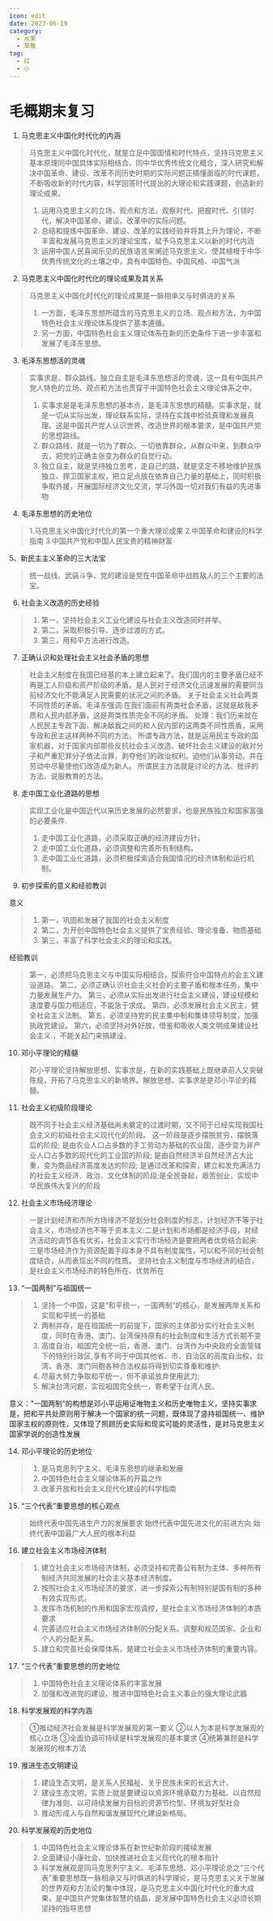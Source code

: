 ```yaml
---
icon: edit
date: 2023-06-19
category:
  - 水果
  - 草莓
tag:
  - 红
  - 小
---
```

# 毛概期末复习

1.  马克思主义中国化时代化的内涵 

> 马克思主义中国化时代化，就是立足中国国情和时代特点，坚持马克思主义基本原理同中国具体实际相结合、同中华优秀传统文化概合，深人研究和解决中国革命、建设、改革不同历史时期的实际问题正搞懂面临的时代课题，不断吸收新的时代内容，科学回答时代提出的大理论和实践课题，创造新的理论成果。
> 1. 运用马克思主义的立场、观点和方法，观察时代、把握时代、引领时代，解决中国革命、建设、改革中的实际问题。
> 2. 总结和提炼中国革命、建设、改革的实践经验并将其上升为理论，不断丰富和发展马克思主义的理论宝库，赋予马克思主义以新的时代内涵
> 3. 运用中国人民喜闻乐见的民族语言来阐述马克思主义、使其植根于中华优秀传统文化的土壤之中，具有中国特色、中国风格、中国气派



2.  马克思主义中国化时代化的理论成果及其关系 

> 马克思主义中国化时代化的理论成果是一脉相承又与时俱进的关系
> 1. 一方面，毛泽东思想所蕴含的马克思主义的立场、观点和方法，为中国特色社会主义理论体系提供了基本遵循。
> 2. 另一方面，中国特色社会主义理论体系在新的历史条件下进一步丰富和发展了毛泽东思想。


3. 毛泽东思想活的灵魂

> 实事求是、群众路线、独立自主是毛泽东思想活的灵魂，这一具有中国共产党人特色的立场、观点和方法也贯穿于中国特色社会主义理论体系之中。
> 1. 实事求是是毛泽东思想的基本点，是毛泽东思想的精髓。实事求是，就是一切从实际出发，理论联系实际，坚持在实践中检验真理和发展真理。这是中国共产党人认识世界、改造世界的根本要求，是中国共产党的思想路线。
> 2. 群众路线，就是一切为了群众，一切依靠群众，从群众中来，到群众中去，把党的正确主张变为群众的自觉行动。
> 3. 独立自主，就是坚持独立思考，走自己的路，就是坚定不移地维护民族独立、捍卫国家主权，把立足点放在依靠自己力量的基础上，同时积极争取外援，开展国际经济文化交流，学习外国一切对我们有益的先进事物


4. 毛泽东思想的历史地位

> 1.马克思主义中国化时代化的第一个重大理论成果
> 2.中国革命和建设的科学指南
> 3.中国共产党和中国人民宝贵的精神财富


5、新民主主义革命的三大法宝

> 统一战线、武装斗争、党的建设是党在中国革命中战胜敌人的三个主要的法宝。


6. 社会主义改造的历史经验

> 1. 第一，坚持社会主义工业化建设与社会主义改造同时并举。
> 2. 第二，采取积极引导、逐步过渡的方式。
> 3. 第三，用和平方法进行改造。


7. 正确认识和处理社会主义社会矛盾的思想

> 社会主义制度在我国已经基的本上建立起来了。我们国内的主要矛盾已经不再是工人阶级和资产阶级的矛盾。是人民对于经济文化迅速发展的需要同当前经济文化不能满足人民需要的状况之间的矛盾。
> 关于社会主义社会两类不同性质的矛盾。毛泽东强调:在我们面前有两类社会矛盾，这就是敌我矛质和人民内部矛盾，这是两类性质完全不同的矛盾。
> 处理：我们历来就在人民民主专政下面，解决敌我之间的和人民内部的这两类不同性质盾，采用专政和民主这样两种不同的方法。
> 所谓专政方法，就是运用民主专政的国家机器，对于国家内部那些反抗社会主义改造、破坏社会主义建设的敌对分子和严重犯罪分子依法治罪，剥夺他们的政治权利。迫他们从事劳动，并在劳动中尽量使他们改造成为新人。
> 所谓民主方法就是讨论的方法、批评的方法、说服教育的方法。


8. 走中国工业化道路的思想

> 实现工业化是中国近代以来历史发展的必然要求，也是民族独立和国家富强的必要条件.
> 1. 走中国工业化道路，必须采取正确的经济建设方针。
> 2. 走中国工业化道路，必须调整和完善所有制结构。
> 3. 走中国工业化道路，必须积极探索适合我国情况的经济体制和运行机制。


9. 初步探索的意义和经验教训

意义
> 1. 第一，巩固和发展了我国的社会主义制度
> 2. 第二，为开创中国特色社会主义提供了宝贵经验、理论准备、物质基础
> 3. 第三，丰富了科学社会主义的理论和实践。

经验教训
> 第一，必须把马克思主义与中国实际相结合，探索符合中国特点的会主义建设道路。
> 第二，必须正确认识社会主义社会的主要子盾和根本任务，集中力量发展生产力。
> 第三，必须从实际出发进行社会主义建设，建设规模和速度要与国力相适应，不能急于求成。
> 第四，必须发展社会主义民主，健全社会主义法制。
> 第五，必须坚持党的民主集中制和集体领导制度，加强执政党建设。
> 第六，必须坚持对外好放，借鉴和吸收人类文明成果建设社会主义.，不能关起门来搞建设。


10. 邓小平理论的精髓

> 邓小平理论坚持解放思想、实事求是，在新的实践基础上既继承前人又突破陈规，开拓了马克思主义的新境界。解放思想、实事求是是邓小平论的精髓。


11. 社会主义初级阶段理论

> 既不同于社会主义经济基础尚未奠定的过渡时期，又不同于已经实现我国社会主义的初级社会主义现代化的阶段。
> 这一阶段是逐步摆脱贫穷、摆脱落后的阶段;
> 是由农业人口占多数的手工劳动为基础的农业国，逐步变为非产业人口占多数的现代化的工业国的阶段;
> 是由自然经济半自然经济占大比重，变为商品经济高度发达的阶段;
> 是通过改革和探索，建立和发充满活力的社会主义经济、政治、文化体制的阶段;是全民奋起，艰苦创业，实现中华民族伟大复兴的阶段


12. 社会主义市场经济理论

> 一是计划经济和市所方场缘济不是划分社会制度的标志，计划经济不等于社会主义，市场经济也不等于资本主义:二是计划和市场都是经济手段，对经济活动的调节各有优劣，社会主义实行市场经济是要把两者优势结合起来:
> 三是市场经济作为资源配置手段本身不具有制度属性，可以和不同的社会制度结合，从而表现出不同的性质。
> 坚持社会主义制度与市场经济的结合，是社会主义市场经济的特色所在、优势所在


13. “一国两制”与祖国统一

> 1. 坚持一个中国，这是“和平统一，一国两制“的核心，是发展两岸关系和实现和平统一的基础
> 2. 两制并存，是在祖国统一的前提下，国家的主体部分实行社会主义制度，同时在香港、澳门、台湾保持原有的社会制度和生活方式长期不变
> 3. 高度自治，祖国完全统一后，香港、澳门、台湾作为中央政府全面管辖下的特别行政区,享有不同于中国其他省、市、自治区的高度自治权，台湾、香港、澳门同胞各种合法权益将得到切实尊重和维护:
> 4. 尽最大努力争取和平统一，但不承诺放弃使用武力;
> 5. 解决台湾问题，实现祖国完全统一，寄希望于台湾人民。
> 
意义："一国两制”的构想是邓小平运用证唯物主义和历史唯物主义，坚持实事求是，把和平共处原则用于解决一个国家的统一问题，既体现了竖持祖国统一、维护国家主权的原则性，又体现了照顾历史实际和现实可能的灵活性，是对马克思主义国家学说的创造性发展


14. 邓小平理论的历史地位

> 1. 是马克思列宁主义、毛泽东思想的继承和发展
> 2. 中国特色社会主义理论体系的开篇之作
> 3. 改革开放和社会主义现代化建设的科学指南


15. “三个代表”重要思想的核心观点

> 始终代表中国先进生产力的发展要求 始终代表中国先进文化的前进方向 始终代表中国最广大人民的根本利益


16. 建立社会主义市场经济体制

> 1. 建立社会主义市场经济体制，必须坚持和完善公有制为主体、多种所有制经济共同发展的社会主义基本经济制度。
> 2. 按照社会主义市场经济的要求，进一步探索公有制特别是国有制的多种有效实现形式。
> 3. 发挥市场机制的作用和国家宏观调控，是社会主义市场经济体制的本质要求
> 4. 完善适应社会主义市场经济体制的分配关系。调整和规范国家、企业和个人的分配关系。
> 5. 建立和完善社会保障体系，是建立社会主义市场经济体制的重要内容。


17. “三个代表”重要思想的历史地位

> 1. 中国特色社会主义理论体系的丰富发展
> 2. 加强和改进党的建设、推进中国特色社会主义事业的强大理论武器


18. 科学发展观的科学内涵

> ①推动经济社会发展是科学发展观的第一要义
> ②以人为本是科学发展观的核心立场
> ③全面协调可持续是科学发展观的基本要求
> ④统筹兼顾是科学发展观的根本方法


19. 推进生态文明建设

> 1. 建设生态文明，是关系人民福祉、关乎民族未来的长远大计。
> 2. 建设生态文明，实质上就是要建设以资源环境承载力为基础、以自然规律为准则、以可持续发展为目标的资源节约型、环境友好型社会
> 3. 推动形成人与自然和谐发展现代化建设新格局。


20. 科学发展观的历史地位

> 1. 中国特色社会主义理论体系在新世纪新阶段的接续发展
> 2. 全面建设小康社会、加快推进社会主义现代化的根本指针
> 3. 科学发展观是同马克思列宁主义、毛泽东思想、邓小平理论总之“三个代表”重要思想既一脉相承又与时俱进的科学理论，是马克思主义关于发展的世界观和方法论的集中体现，是马克思主义中国化时代化的重大成果，是中国共产党集体智慧的结晶，是发展中国特色社会主义必须长期坚持的指导思想


